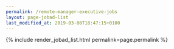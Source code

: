 ```yaml
---
permalink: /remote-manager-executive-jobs
layout: page-jobad-list
last_modified_at: 2019-03-08T18:47:15+0100
---
```

{% include render_jobad_list.html permalink=page.permalink %}
